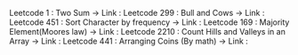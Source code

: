 Leetcode 1 :  Two Sum
-> Link : 
Leetcode 299 : Bull and Cows 
-> Link : 
Leetcode 451 : Sort Character by frequency
-> Link : 
Leetcode 169 : Majority Element(Moores law)
-> Link : 
Leetcode 2210 : Count Hills and Valleys in an Array
-> Link : 
Leetcode 441 : Arranging Coins (By math) 
-> Link : 